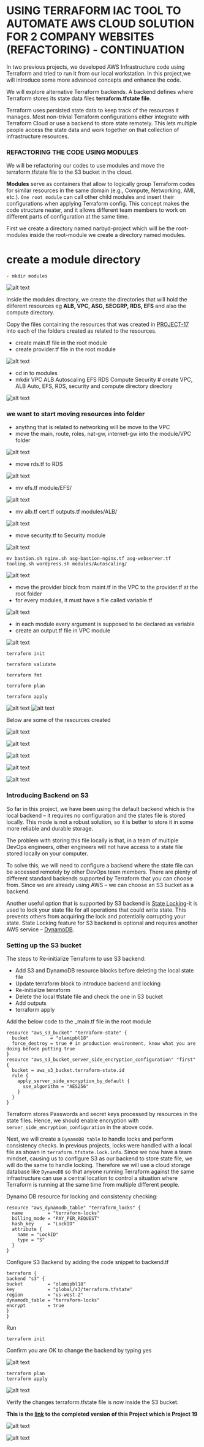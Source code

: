 # USING TERRAFORM IAC TOOL TO AUTOMATE AWS CLOUD SOLUTION FOR 2 COMPANY WEBSITES (REFACTORING) - CONTINUATION

In two previous projects, we developed AWS Infrastructure code using Terraform and tried to run it from our local workstation. In this project,we will introduce some more advanced concepts and enhance the code.

We will explore alternative Terraform backends. A backend defines where Terraform stores its state data files **terraform.tfstate file**.

Terraform uses persisted state data to keep track of the resources it manages. Most non-trivial Terraform configurations either integrate with Terraform Cloud or use a backend to store state remotely. This lets multiple people access the state data and work together on that collection of infrastructure resources.

### REFACTORING THE CODE USING MODULES

We will be refactoring our codes to use modules and move the terraform.tfstate file to the S3 bucket in the cloud.

**Modules** serve as containers that allow to logically group Terraform codes for similar resources in the same domain (e.g., Compute, Networking, AMI, etc.). `One root module` can call other child modules and insert their configurations when applying Terraform config. This concept makes the code structure neater, and it allows different team members to work on different parts of configuration at the same time.

First we create a directory named narbyd-project which will be the root-modules inside the root-module we create a directory named modules.

 # create a module directory
    - mkdir modules

![alt text](images/18.1.png)

Inside the modules directory, we create the directories that will hold the diiferent resources eg **ALB, VPC, ASG, SECGRP, RDS, EFS** and also the compute directory.

Copy the files containing the resources that was created in [PROJECT-17](https://github.com/Olaminiyi/Project-17) into each of the folders created as related to the resources.

- create main.tf file in the root module
- create provider.tf file in the root module

![alt text](images/18.2.png)

-  cd in to modules
- mkdir VPC ALB  Autoscaling EFS RDS Compute Security # create VPC, ALB Auto, EFS, RDS, security and compute directory directory

![alt text](images/18.3.png)

### we want to start moving resources into folder
- anythng that is related to networking will be move to the VPC
- move the main, route, roles, nat-gw, internet-gw into the module/VPC folder

![alt text](images/18.4.png)

- move rds.tf to RDS

![alt text](images/18.5.png)    

- mv efs.tf module/EFS/

![alt text](images/18.6.png)  

- mv alb.tf cert.tf outputs.tf modules/ALB/

![alt text](images/18.7.png) 

- move security.tf to Security module

![alt text](images/18.9.png) 

```
mv bastion.sh nginx.sh asg-bastion-nginx.tf asg-webserver.tf tooling.sh wordpress.sh modules/Autoscaling/
```

![alt text](images/18.8.png)

- move the provider block from maint.tf in the VPC to the provider.tf at the root folder
- for every modules, it must have a file called variable.tf

![alt text](images/18.10.png)

- in each module every argument is supposed to be declared as variable
- create an output.tf file in VPC module

![alt text](images/18.12.png)
```
terraform init
```
```
terraform validate
```
```
terraform fmt
```
```
terraform plan
```
```
terraform apply
```
![alt text](images/18.13.png)
![alt text](images/18.22.png)

Below are some of the resources created

![alt text](images/18.14.png)

![alt text](images/18.16.png)

![alt text](images/18.18.png)

![alt text](images/18.19.png)

![alt text](images/18.20.png)


### Introducing Backend on S3

So far in this project, we have been using the default backend which is the local backend – it requires no configuration and the states file is stored locally. This mode is not a robust solution, so it is better to store it in some more reliable and durable storage.

The problem with storing this file locally is that, in a team of multiple DevOps engineers, other engineers will not have access to a state file stored locally on your computer.

To solve this, we will need to configure a backend where the state file can be accessed remotely by other DevOps team members. There are plenty of different standard backends supported by Terraform that you can choose from. Since we are already using AWS – we can choose an S3 bucket as a backend.

Another useful option that is supported by S3 backend is [State Locking](https://developer.hashicorp.com/terraform/language/state/locking)-it is used to lock your state file for all operations that could write state. This prevents others from acquiring the lock and potentially corrupting your state. State Locking feature for S3 backend is optional and requires another AWS service – [DynamoDB](https://aws.amazon.com/dynamodb/).

### Setting up the S3 bucket

The steps to Re-initialize Terraform to use S3 backend:

- Add S3 and DynamoDB resource blocks before deleting the local state file
- Update terraform block to introduce backend and locking
- Re-initialize terraform
- Delete the local tfstate file and check the one in S3 bucket
- Add outputs
- terraform apply

Add the below code to the _main.tf file in the root module
```
resource "aws_s3_bucket" "terraform-state" {
  bucket        = "olamipbl18"
  force_destroy = true # in production environment, know what you are doing before putting true
}
resource "aws_s3_bucket_server_side_encryption_configuration" "first" {
  bucket = aws_s3_bucket.terraform-state.id
  rule {
    apply_server_side_encryption_by_default {
      sse_algorithm = "AES256"
    }
  }
}
```
Terraform stores Passwords and secret keys processed by resources in the state files. Hence, we should enable encryption with `server_side_encryption_configuration` in the above code.

Next, we will create a `DynamoDB table` to handle locks and perform consistency checks. In previous projects, locks were handled with a local file as shown in `terraform.tfstate.lock.info`. Since we now have a team mindset, causing us to configure S3 as our backend to store state file, we will do the same to handle locking. Therefore we will use a cloud storage database like `DynamoDB` so that anyone running Terraform against the same infrastructure can use a central location to control a situation where Terraform is running at the same time from multiple different people.

Dynamo DB resource for locking and consistency checking:
```
resource "aws_dynamodb_table" "terraform_locks" {
  name         = "terraform-locks"
  billing_mode = "PAY_PER_REQUEST"
  hash_key     = "LockID"
  attribute {
    name = "LockID"
    type = "S"
  }
}

```

Configure S3 Backend by adding the code snippet to backend.tf
```
terraform {
backend "s3" {
bucket         = "olamipbl18"
key            = "global/s3/terraform.tfstate"
region         = "us-west-2"
dynamodb_table = "terraform-locks"
encrypt        = true
}
}
```
Run
```
terraform init
```
Confirm you are OK to change the backend by typing yes

![alt text](images/18.21.png)

```
terraform plan
terraform apply
```
![alt text](images/18.22.png)

Verify the changes terraform.tfstate file is now inside the S3 bucket.

**This is the [link](https://github.com/Olaminiyi/Project-19) to the completed version of this Project which is Project 19**

![alt text](images/18.17.png)

![alt text](images/18.23.png)



